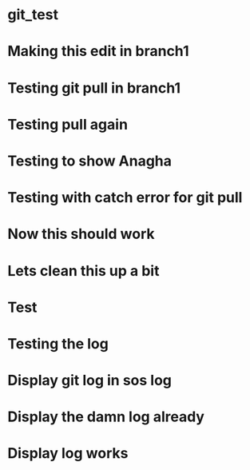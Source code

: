 # git_test
# Making this edit in branch1
# Testing git pull in branch1
# Testing pull again
# Testing to show Anagha
# Testing with catch error for git pull
# Now this should work
# Lets clean this up a bit
# Test
# Testing the log
# Display git log in sos log
# Display the damn log already
# Display log works
